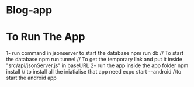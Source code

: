 # Blog-app

<h1> To Run The App </h1>

1-  run command in jsonserver to start the database
        npm run db      // To start the database
        npm run tunnel      // To get the temporary link and put it inside "src/api/jsonServer.js" in baseURL
2-  run the app inside the app folder
        npm install         // to install all the iniatialise that app need
        expo start --android    //to start the android app
